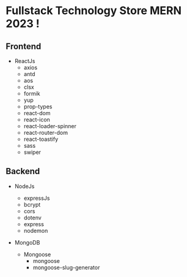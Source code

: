 # Fullstack Technology Store MERN 2023 !
## Frontend

* ReactJs
    * axios
    * antd
    * aos
    * clsx
    * formik
    * yup
    * prop-types
    * react-dom
    * react-icon
    * react-loader-spinner
    * react-router-dom
    * react-toastify
    * sass
    * swiper

## Backend

* NodeJs
    * expressJs
    * bcrypt
    * cors
    * dotenv
    * express
    * nodemon

* MongoDB
    * Mongoose
        * mongoose
        * mongoose-slug-generator


